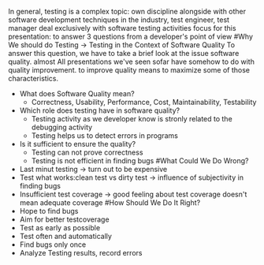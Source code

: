
In general, testing is a complex topic:
own discipline alongside with other software development techniques
in the industry, test engineer, test manager deal exclusively with software testing activities
focus for this presentation:
to answer 3 questions from a developer's point of view
#Why We should do Testing -> Testing in the Context of Software Quality
To answer this question, we have to take a brief look at the issue software quality.
almost All presentations we've seen sofar have somehow to do with quality improvement.
to improve quality means to maximize some of those characteristics.
- What does Software Quality mean?
  - Correctness, Usability, Performance, Cost, Maintainability, Testability
- Which role does testing have in software quality?
  - Testing activity as we developer know is stronly related to the debugging activity
  - Testing helps us to detect errors in programs
- Is it sufficient to ensure the quality?
  - Testing can not prove correctness
  - Testing is not efficient in finding bugs
#What Could We Do Wrong?
- Last minut testing -> turn out to be expensive
- Test what works:clean test vs dirty test -> influence of subjectivity in finding bugs
- Insufficient test coverage -> good feeling about test coverage doesn't mean adequate coverage
#How Should We Do It Right?
- Hope to find bugs
- Aim for better testcoverage
- Test as early as possible
- Test often and automatically
- Find bugs only once
- Analyze Testing results, record errors
